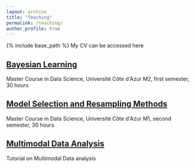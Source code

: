 ```yaml
---
layout: archive
title: "Teaching"
permalink: /teaching/
author_profile: true
---
```



{% include base_path %}
My CV can be accessed here
## [Bayesian Learning](/teaching/bayesian-learning/)
Master Course in Data Science, Université Côte d'Azur
M2, first semester, 30 hours


##  [Model Selection and Resampling Methods](/teaching/model-selection/)
Master Course in Data Science, Université Côte d'Azur
M1, second semester, 30 hours

##  [Multimodal Data Analysis](/teaching/multimodal/)
Tutorial on Multimodal Data analysis
